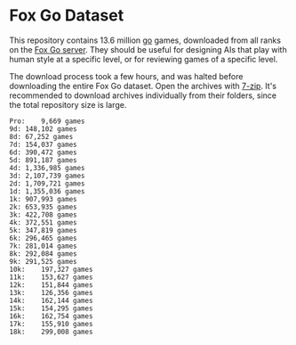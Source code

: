 # Fox Go Dataset
This repository contains 13.6 million [go](https://en.wikipedia.org/wiki/Go_(game)) games, downloaded from all ranks on the [Fox Go server](http://www.foxwq.com/). They should be useful for designing AIs that play with human style at a specific level, or for reviewing games of a specific level.

The download process took a few hours, and was halted before downloading the entire Fox Go dataset. Open the archives with [7-zip](http://www.7-zip.org/). It's recommended to download archives individually from their folders, since the total repository size is large.

    Pro:	9,669 games
    9d:	148,102 games
    8d:	67,252 games
    7d:	154,037 games
    6d:	390,472 games
    5d:	891,187 games
    4d:	1,336,985 games
    3d:	2,107,739 games
    2d:	1,709,721 games
    1d:	1,355,036 games
    1k:	907,993 games
    2k:	653,935 games
    3k:	422,708 games
    4k:	372,551 games
    5k:	347,819 games
    6k:	296,465 games
    7k:	281,014 games
    8k:	292,084 games
    9k:	291,525 games
    10k:	197,327 games
    11k:	153,627 games
    12k:	151,844 games
    13k:	126,356 games
    14k:	162,144 games
    15k:	154,295 games
    16k:	162,754 games
    17k:	155,910 games
    18k:	299,008 games
